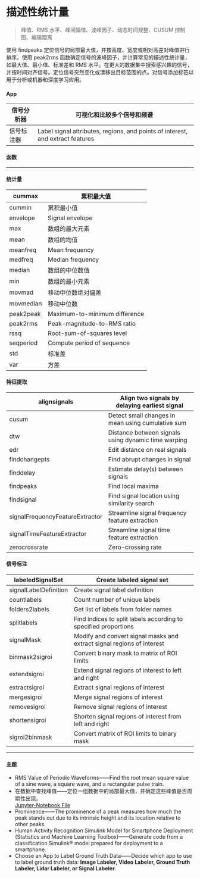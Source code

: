 # 描述性统计量
> 峰值、RMS 水平、峰间幅值、波峰因子、动态时间规整、CUSUM 控制图、编辑距离

使用 findpeaks 定位信号的局部最大值，并按高度、宽度或相对高差对峰值进行排序。使用 peak2rms 函数确定信号的波峰因子，并计算常见的描述性统计量，如最大值、最小值、标准差和 RMS 水平。在更大的数据集中搜索感兴趣的信号，并按时间对齐信号。定位信号突然变化或漂移出目标范围的点。对信号添加标签以用于分析或机器和深度学习应用。
#### App   
信号分析器 | 可视化和比较多个信号和频谱
---------- | -------------
信号标注器 | Label signal attributes, regions, and points of interest, and extract features
#### 函数
***
#### 统计量  
cummax | 累积最大值
---------- | -------------
cummin | 累积最小值
envelope | 	Signal envelope
max | 	数组的最大元素
mean | 数组的均值
meanfreq | 	Mean frequency
medfreq | 	Median frequency
median | 数组的中位数值
min | 	数组的最小元素
movmad | 移动中位数绝对偏差
movmedian | 移动中位数
peak2peak | Maximum-to-minimum difference
peak2rms | Peak-magnitude-to-RMS ratio
rssq | 	Root-sum-of-squares level
seqperiod | Compute period of sequence
std | 标准差
var | 方差
#### 特征提取 
alignsignals | 	Align two signals by delaying earliest signal
---------- | -------------
cusum | Detect small changes in mean using cumulative sum
dtw | Distance between signals using dynamic time warping
edr | Edit distance on real signals
findchangepts | Find abrupt changes in signal
finddelay | Estimate delay(s) between signals
findpeaks | Find local maxima
findsignal | Find signal location using similarity search
signalFrequencyFeatureExtractor | Streamline signal frequency feature extraction
signalTimeFeatureExtractor | Streamline signal time feature extraction
zerocrossrate | Zero-crossing rate
#### 信号标注 
labeledSignalSet | 	Create labeled signal set
---------- | -------------
signalLabelDefinition | Create signal label definition
countlabels | Count number of unique labels
folders2labels | Get list of labels from folder names
splitlabels | Find indices to split labels according to specified proportions
signalMask | Modify and convert signal masks and extract signal regions of interest
binmask2sigroi | Convert binary mask to matrix of ROI limits
extendsigroi | Extend signal regions of interest to left and right
extractsigroi | Extract signal regions of interest
mergesigroi | Merge signal regions of interest
removesigroi | Remove signal regions of interest
shortensigroi | Shorten signal regions of interest from left and right
sigroi2binmask | Convert matrix of ROI limits to binary mask
***
#### 主题  
- RMS Value of Periodic Waveforms——Find the root mean square value of a sine wave, a square wave, and a rectangular pulse train.  
- 在数据中查找峰值——定位一组数据中的局部最大值，并确定这些峰值是否周期性出现。  
[Jupyter-Notebook File](在数据中查找峰值/在数据中查找峰值.ipynb)   
- Prominence——The prominence of a peak measures how much the peak stands out due to its intrinsic height and its location relative to other peaks.    
- Human Activity Recognition Simulink Model for Smartphone Deployment (Statistics and Machine Learning Toolbox)——Generate code from a classification Simulink® model prepared for deployment to a smartphone.  
- Choose an App to Label Ground Truth Data——Decide which app to use to label ground truth data: **Image Labeler, Video Labeler, Ground Truth Labeler, Lidar Labeler, or Signal Labeler**.  